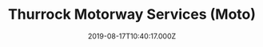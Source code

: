 ---
date: 2019-08-17T10:40:17.000Z
title: Thurrock Motorway Services (Moto)
latitude: 51.4922898
longitude: 0.2722685
url: https://moto-way.com/location/thurrock?y_source=1_MTUwMjQ2MDAtNDQwLWxvY2F0aW9uLndlYnNpdGU=
category: checkin
---